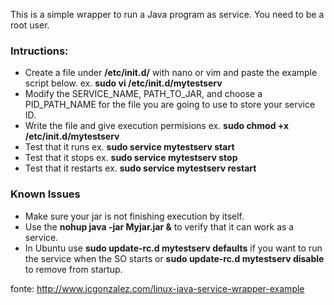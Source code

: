 
This is a simple wrapper to run a Java program as service. You need to be a root user.

### Intructions:

* Create a file under  **/etc/init.d/**   with nano or vim and paste the example script below. ex.  **sudo vi /etc/init.d/mytestserv**
* Modify the SERVICE_NAME, PATH_TO_JAR, and choose a PID_PATH_NAME for the file you are going to use to store your service ID.
* Write the file and give execution permisions ex. **sudo chmod +x /etc/init.d/mytestserv**
* Test that it runs ex. **sudo service mytestserv start**
* Test that it stops ex. **sudo service mytestserv stop**
* Test that it restarts ex. **sudo service mytestserv restart**

### Known Issues
* Make sure your jar is not finishing execution by itself.
* Use the **nohup java -jar Myjar.jar &** to verify that it can work as a service.
* In Ubuntu use **sudo update-rc.d mytestserv defaults** if you want to run the service when the SO starts or **sudo update-rc.d mytestserv disable** to remove from startup.

fonte: http://www.jcgonzalez.com/linux-java-service-wrapper-example

